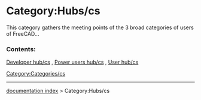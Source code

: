 # Category:Hubs/cs
This category gathers the meeting points of the 3 broad categories of users of FreeCAD\...

### Contents:

[Developer hub/cs](Developer_hub/cs.md) , [Power users hub/cs](Power_users_hub/cs.md) , [User hub/cs](User_hub/cs.md)

[Category:Categories/cs](Category:Categories/cs.md)

---
[documentation index](../README.md) > Category:Hubs/cs
